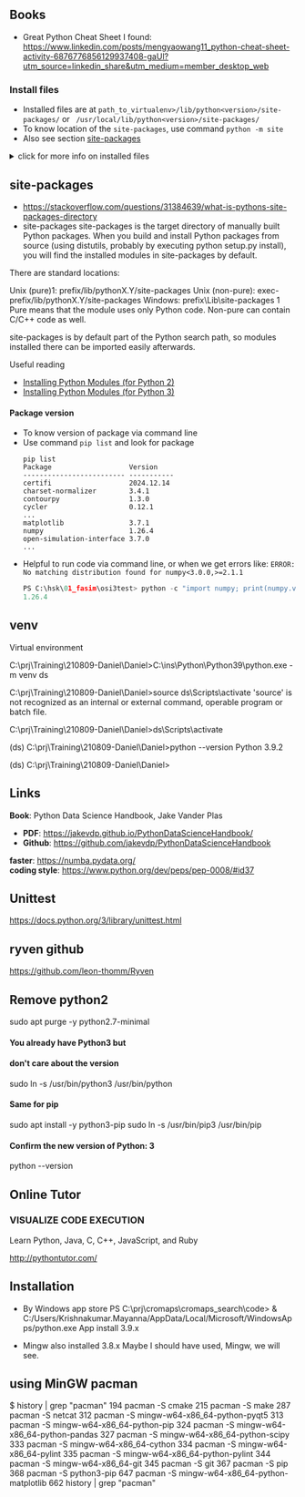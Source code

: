 
## Books
* Great Python Cheat Sheet I found:
https://www.linkedin.com/posts/mengyaowang11_python-cheat-sheet-activity-6876776856129937408-gaUl?utm_source=linkedin_share&utm_medium=member_desktop_web

### Install files
* Installed files are at `path_to_virtualenv>/lib/python<version>/site-packages/` or ` /usr/local/lib/python<version>/site-packages/`
* To know location of the `site-packages`, use command `python -m site`
* Also see section [site-packages](#site-packages)
<details> <summary> click for more info on installed files </summary>

When you run `pip install .` in a directory containing a Python package (usually with a `setup.py` file), the package is installed into the Python environment's site-packages directory. Here's a breakdown of what happens:

1. **Local Environment**: If you are using a virtual environment, the package will be installed in the `site-packages` directory of that virtual environment. This is typically located at:
   ```
   <path_to_virtualenv>/lib/python<version>/site-packages/
   ```

2. **Global Environment**: If you are not using a virtual environment, the package will be installed in the global Python environment's `site-packages` directory. This is typically located at:
   - On Linux and macOS:
     ```
     /usr/local/lib/python<version>/site-packages/
     ```
   - On Windows:
     ```
     C:\Python<version>\Lib\site-packages\
     ```

You can find the exact location of the `site-packages` directory by running the following Python command:
```sh
python -m site
```
This command will list all the site directories, including the `site-packages` directory where the installed packages are stored.

</details>

## site-packages
* https://stackoverflow.com/questions/31384639/what-is-pythons-site-packages-directory
* site-packages
site-packages is the target directory of manually built Python packages. When you build and install Python packages from source (using distutils, probably by executing python setup.py install), you will find the installed modules in site-packages by default.

There are standard locations:

Unix (pure)1: prefix/lib/pythonX.Y/site-packages
Unix (non-pure): exec-prefix/lib/pythonX.Y/site-packages
Windows: prefix\Lib\site-packages
1 Pure means that the module uses only Python code. Non-pure can contain C/C++ code as well.

site-packages is by default part of the Python search path, so modules installed there can be imported easily afterwards.

Useful reading
* [Installing Python Modules (for Python 2)](https://docs.python.org/2/install/)
* [Installing Python Modules (for Python 3)](https://docs.python.org/3/install/)

#### Package version
* To know version of package via command line
* Use command `pip list` and look for package
  ```
  pip list 
  Package                   Version
  ------------------------- -----------
  certifi                   2024.12.14
  charset-normalizer        3.4.1
  contourpy                 1.3.0
  cycler                    0.12.1
  ...
  matplotlib                3.7.1
  numpy                     1.26.4
  open-simulation-interface 3.7.0
  ...
  ```
* Helpful to run code via command line, or when we get errors like: `ERROR: No matching distribution found for numpy<3.0.0,>=2.1.1`
  ```py
  PS C:\hsk\01_fasim\osi3test> python -c "import numpy; print(numpy.version.version)"
  1.26.4
  ```

## venv

Virtual environment

C:\prj\Training\210809-Daniel\Daniel>C:\ins\Python\Python39\python.exe -m venv ds

C:\prj\Training\210809-Daniel\Daniel>source ds\Scripts\activate
'source' is not recognized as an internal or external command,
operable program or batch file.

C:\prj\Training\210809-Daniel\Daniel>ds\Scripts\activate        

(ds) C:\prj\Training\210809-Daniel\Daniel>python --version
Python 3.9.2

(ds) C:\prj\Training\210809-Daniel\Daniel>


## Links

**Book**: Python Data Science Handbook, Jake Vander Plas  
* **PDF**: https://jakevdp.github.io/PythonDataScienceHandbook/  
* **Github**: https://github.com/jakevdp/PythonDataScienceHandbook  

**faster**: https://numba.pydata.org/  
**coding style**: https://www.python.org/dev/peps/pep-0008/#id37  

## Unittest

https://docs.python.org/3/library/unittest.html

## ryven github

https://github.com/leon-thomm/Ryven

## Remove python2
sudo apt purge -y python2.7-minimal

#### You already have Python3 but 
#### don't care about the version 
sudo ln -s /usr/bin/python3 /usr/bin/python

#### Same for pip
sudo apt install -y python3-pip
sudo ln -s /usr/bin/pip3 /usr/bin/pip

#### Confirm the new version of Python: 3
python --version


## Online Tutor


### VISUALIZE CODE EXECUTION
Learn Python, Java, C, C++, JavaScript, and Ruby

http://pythontutor.com/


## Installation

* By Windows app store
PS C:\prj\cromaps\cromaps_search\code> & C:/Users/Krishnakumar.Mayanna/AppData/Local/Microsoft/WindowsApps/python.exe
App install 3.9.x

* Mingw also installed 3.8.x
Maybe I should have used, Mingw, we will see.

## using MinGW pacman
$ history | grep "pacman"
  194  pacman -S cmake
  215  pacman -S make
  287  pacman -S netcat
  312  pacman -S mingw-w64-x86_64-python-pyqt5
  313  pacman -S mingw-w64-x86_64-python-pip
  324  pacman -S mingw-w64-x86_64-python-pandas
  327  pacman -S mingw-w64-x86_64-python-scipy
  333  pacman -S mingw-w64-x86_64-cython
  334  pacman -S mingw-w64-x86_64-pylint
  335  pacman -S mingw-w64-x86_64-python-pylint
  344  pacman -S mingw-w64-x86_64-git
  345  pacman -S git
  367  pacman -S pip
  368  pacman -S python3-pip
  647  pacman -S mingw-w64-x86_64-python-matplotlib
  662  history | grep "pacman"
